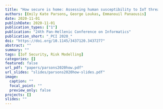```yaml
---
title: "How secure is home: Assessing human susceptibility to IoT threats"
authors: [Emily Kate Parsons, George Loukas, Emmanouil Panaousis]
date: 2020-11-01
publishDate: 2020-11-01
publication_types: ["1"]
publication: "24th Pan-Hellenic Conference on Informatics"
publication_short: "_PCI 2020_"
doi: "https://doi.org/10.1145/3437120.3437277"
abstract: ""
summary: ""
tags: [IoT Security, Risk Modelling]
categories: []
featured: false
url_pdf: "papers/parsons2020how.pdf"
url_slides: "slides/parsons2020how-slides.pdf"
image:
  caption: ""
  focal_point: ""
  preview_only: false
projects: []
slides: ""
---
```

